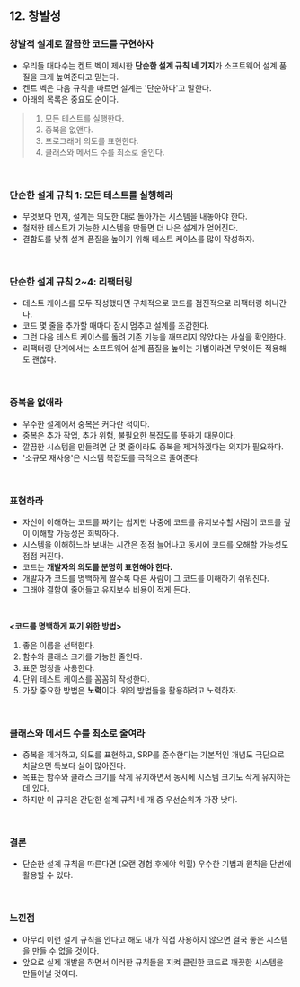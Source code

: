 ## 12. 창발성

### 창발적 설계로 깔끔한 코드를 구현하자

- 우리들 대다수는 켄트 벡이 제시한 **단순한 설계 규칙 네 가지**가 소프트웨어 설계 품질을 크게 높여준다고 믿는다.
- 켄트 벡은 다음 규칙을 따르면 설계는 '단순하다'고 말한다.
- 아래의 목록은 중요도 순이다.

> 1. 모든 테스트를 실행한다.
> 2. 중복을 없앤다.
> 3. 프로그래머 의도를 표현한다.
> 4. 클래스와 메서드 수를 최소로 줄인다.

<br>

### 단순한 설계 규칙 1: 모든 테스트를 실행해라

- 무엇보다 먼저, 설계는 의도한 대로 돌아가는 시스템을 내놓아야 한다.
- 철저한 테스트가 가능한 시스템을 만들면 더 나은 설계가 얻어진다.
- 결합도를 낮춰 설계 품질을 높이기 위해 테스트 케이스를 많이 작성하자.

<br>

### 단순한 설계 규칙 2~4: 리팩터링

- 테스트 케이스를 모두 작성했다면 구체적으로 코드를 점진적으로 리팩터링 해나간다.
- 코드 몇 줄을 추가할 때마다 잠시 멈추고 설계를 조감한다.
- 그런 다음 테스트 케이스를 돌려 기존 기능을 깨뜨리지 않았다는 사실을 확인한다.
- 리팩터링 단계에서는 소프트웨어 설계 품질을 높이는 기법이라면 무엇이든 적용해도 괜찮다.

<br>

### 중복을 없애라

- 우수한 설계에서 중복은 커다란 적이다.
- 중복은 추가 작업, 추가 위험, 불필요한 복잡도를 뜻하기 때문이다.
- 깔끔한 시스템을 만들려면 단 몇 줄이라도 중복을 제거하겠다는 의지가 필요하다.
- '소규모 재사용'은 시스템 복잡도를 극적으로 줄여준다.

<br>

### 표현하라

- 자신이 이해하는 코드를 짜기는 쉽지만 나중에 코드를 유지보수할 사람이 코드를 깊이 이해할 가능성은 희박하다.
- 시스템을 이해하느라 보내는 시간은 점점 늘어나고 동시에 코드를 오해할 가능성도 점점 커진다.
- 코드는 **개발자의 의도를 분명히 표현해야 한다.**
- 개발자가 코드를 명백하게 짤수록 다른 사람이 그 코드를 이해하기 쉬워진다.
- 그래야 결함이 줄어들고 유지보수 비용이 적게 든다.

<br>

**<코드를 명백하게 짜기 위한 방법>**

1. 좋은 이름을 선택한다.
2. 함수와 클래스 크기를 가능한 줄인다.
3. 표준 명칭을 사용한다.
4. 단위 테스트 케이스를 꼼꼼히 작성한다.
5. 가장 중요한 방법은 **노력**이다. 위의 방법들을 활용하려고 노력하자.

<br>

### 클래스와 메서드 수를 최소로 줄여라

- 중복을 제거하고, 의도를 표현하고, SRP를 준수한다는 기본적인 개념도 극단으로 치달으면 득보다 실이 많아진다.
- 목표는 함수와 클래스 크기를 작게 유지하면서 동시에 시스템 크기도 작게 유지하는 데 있다.
- 하지만 이 규칙은 간단한 설계 규칙 네 개 중 우선순위가 가장 낮다.

<br>

### 결론

- 단순한 설계 규칙을 따른다면 (오랜 경험 후에야 익힐) 우수한 기법과 원칙을 단번에 활용할 수 있다.

<br>

### 느낀점

- 아무리 이런 설계 규칙을 안다고 해도 내가 직접 사용하지 않으면 결국 좋은 시스템을 만들 수 없을 것이다.
- 앞으로 실제 개발을 하면서 이러한 규칙들을 지켜 클린한 코드로 깨끗한 시스템을 만들어낼 것이다.
